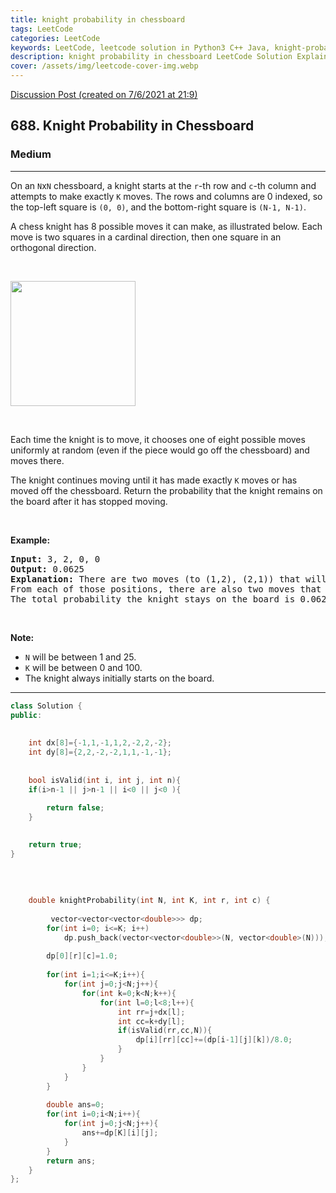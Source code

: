 ```yaml
---
title: knight probability in chessboard
tags: LeetCode
categories: LeetCode
keywords: LeetCode, leetcode solution in Python3 C++ Java, knight-probability-in-chessboard solution
description: knight probability in chessboard LeetCode Solution Explained
cover: /assets/img/leetcode-cover-img.webp
---
```





[Discussion Post (created on 7/6/2021 at 21:9)](https://leetcode.com/problems/knight-probability-in-chessboard/discuss/1322868/C%2B%2B-or-Memoization-or-Beats-99)  
<h2>688. Knight Probability in Chessboard</h2><h3>Medium</h3><hr><div><p>On an <code>N</code>x<code>N</code> chessboard, a knight starts at the <code>r</code>-th row and <code>c</code>-th column and attempts to make exactly <code>K</code> moves. The rows and columns are 0 indexed, so the top-left square is <code>(0, 0)</code>, and the bottom-right square is <code>(N-1, N-1)</code>.</p>

<p>A chess knight has 8 possible moves it can make, as illustrated below. Each move is two squares in a cardinal direction, then one square in an orthogonal direction.</p>

<p>&nbsp;</p>

<p><img src="https://assets.leetcode.com/uploads/2018/10/12/knight.png" style="width: 200px; height: 200px;"></p>

<p>&nbsp;</p>

<p>Each time the knight is to move, it chooses one of eight possible moves uniformly at random (even if the piece would go off the chessboard) and moves there.</p>

<p>The knight continues moving until it has made exactly <code>K</code> moves or has moved off the chessboard. Return the probability that the knight remains on the board after it has stopped moving.</p>

<p>&nbsp;</p>

<p><b>Example:</b></p>

<pre><b>Input:</b> 3, 2, 0, 0
<b>Output:</b> 0.0625
<b>Explanation:</b> There are two moves (to (1,2), (2,1)) that will keep the knight on the board.
From each of those positions, there are also two moves that will keep the knight on the board.
The total probability the knight stays on the board is 0.0625.
</pre>

<p>&nbsp;</p>

<p><b>Note:</b></p>

<ul>
	<li><code>N</code> will be between 1 and 25.</li>
	<li><code>K</code> will be between 0 and 100.</li>
	<li>The knight always initially starts on the board.</li>
</ul>
</div>

---




```cpp
class Solution {
public:
   
    
    int dx[8]={-1,1,-1,1,2,-2,2,-2};
    int dy[8]={2,2,-2,-2,1,1,-1,-1};
    
    
    bool isValid(int i, int j, int n){
    if(i>n-1 || j>n-1 || i<0 || j<0 ){
       
        return false;
    }
    

    return true;
}
    
  
    
    
    double knightProbability(int N, int K, int r, int c) {
      
         vector<vector<vector<double>>> dp;
        for(int i=0; i<=K; i++)
            dp.push_back(vector<vector<double>>(N, vector<double>(N)));
        
        dp[0][r][c]=1.0;
        
        for(int i=1;i<=K;i++){
            for(int j=0;j<N;j++){
                for(int k=0;k<N;k++){
                    for(int l=0;l<8;l++){
                        int rr=j+dx[l];
                        int cc=k+dy[l];
                        if(isValid(rr,cc,N)){
                            dp[i][rr][cc]+=(dp[i-1][j][k])/8.0;
                        }
                    }
                }
            }
        }
        
        double ans=0;
        for(int i=0;i<N;i++){
            for(int j=0;j<N;j++){
                ans+=dp[K][i][j];
            }
        }
        return ans;
    }
};
```
